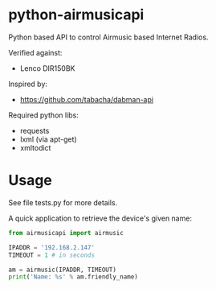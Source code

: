 # python-airmusicapi
Python based API to control Airmusic based Internet Radios.

Verified against:
  - Lenco DIR150BK

Inspired by:
  - https://github.com/tabacha/dabman-api

Required python libs:
  - requests
  - lxml (via apt-get)
  - xmltodict

Usage
=====

See file tests.py for more details.

A quick application to retrieve the device's given name:
```python
from airmusicapi import airmusic

IPADDR = '192.168.2.147'
TIMEOUT = 1 # in seconds

am = airmusic(IPADDR, TIMEOUT)
print('Name: %s' % am.friendly_name)
